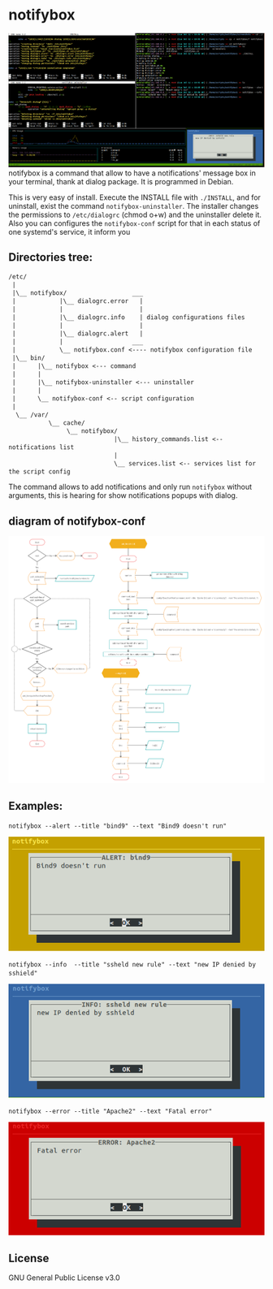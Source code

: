 # notifybox

![notifybox](https://github.com/cleanet/notifybox/blob/master/screenshots/notifybox.png)
notifybox is a command that allow to have a notifications' message box in your terminal, thank at
dialog package. It is programmed in Debian.

This is very easy of install. Execute the INSTALL file with `./INSTALL`, and for uninstall, exist the
command `notifybox-uninstaller`. The installer changes the permissions to `/etc/dialogrc` (chmod o+w)
and the uninstaller delete it. Also you can configures the `notifybox-conf` script for that in each status of one systemd's service, it inform you

 ## Directories tree:

	/etc/
	 |
	 |\__ notifybox/                  ___
	 |            |\__ dialogrc.error   |
	 |            |                     |
	 |            |\__ dialogrc.info    | dialog configurations files
	 |            |                     |
	 |            |\__ dialogrc.alert   |
	 |            |                   ___
	 |            \__ notifybox.conf <---- notifybox configuration file
	 |\__ bin/
	 |      |\__ notifybox <--- command
	 |      |
	 |      |\__ notifybox-uninstaller <--- uninstaller
	 |      |
	 |      \__ notifybox-conf <-- script configuration
	 |
	  \__ /var/
	           \__ cache/
		            \__ notifybox/
		                         |\__ history_commands.list <-- notifications list
		                         |
		                         \__ services.list <-- services list for the script config

The command allows to add notifications and only run `notifybox` without arguments, this is hearing for 
show notifications popups with dialog.

## diagram of notifybox-conf
![diagram](https://github.com/cleanet/notifybox/blob/master/screenshots/diagram_config.png)

## Examples:

`notifybox --alert --title "bind9" --text "Bind9 doesn't run"`

![alert](https://github.com/cleanet/notifybox/blob/master/screenshots/alert.png)

`notifybox --info  --title "ssheld new rule" --text "new IP denied by sshield"`

![info](https://github.com/cleanet/notifybox/blob/master/screenshots/info.png)

`notifybox --error --title "Apache2" --text "Fatal error"`

![error](https://github.com/cleanet/notifybox/blob/master/screenshots/error.png)
## License
GNU General Public License v3.0
